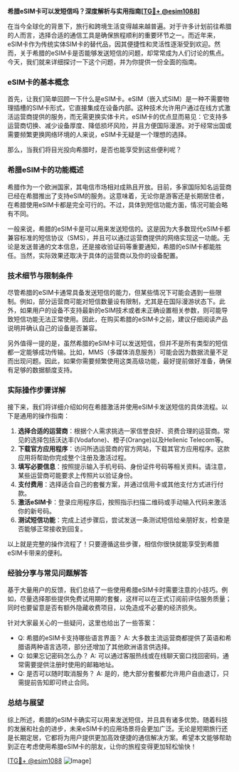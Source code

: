 **希腊eSIM卡可以发短信吗？深度解析与实用指南[[TG💪+ @esim1088](https://t.me/s/esim1088)]**

在当今全球化的背景下，旅行和跨境生活变得越来越普遍。对于许多计划前往希腊的人而言，选择合适的通信工具是确保旅程顺利的重要环节之一。而近年来，eSIM卡作为传统实体SIM卡的替代品，因其便捷性和灵活性逐渐受到欢迎。然而，关于希腊的eSIM卡是否能够发送短信的问题，却常常成为人们讨论的焦点。今天，我们就来详细探讨一下这个问题，并为你提供一份全面的指南。

### eSIM卡的基本概念

首先，让我们简单回顾一下什么是eSIM卡。eSIM（嵌入式SIM）是一种不需要物理插槽的SIM卡形式，它直接集成在设备内部。这种技术允许用户通过在线方式激活运营商提供的服务，而无需更换实体卡片。eSIM卡的优点显而易见：它支持多运营商切换、减少设备厚度、降低损坏风险，并且方便国际漫游。对于经常出国或需要频繁更换网络环境的人来说，eSIM卡无疑是一个理想的选择。

那么，当我们将目光投向希腊时，是否也能享受到这些便利呢？

### 希腊eSIM卡的功能概述

希腊作为一个欧洲国家，其电信市场相对成熟且开放。目前，多家国际知名运营商已经在希腊推出了支持eSIM的服务。这意味着，无论你是游客还是长期居住者，在希腊使用eSIM卡都是完全可行的。不过，具体到短信功能方面，情况可能会略有不同。

一般来说，希腊的eSIM卡是可以用来发送短信的。这是因为大多数现代eSIM卡都兼容标准的短信协议（SMS），并且可以通过运营商提供的网络实现这一功能。无论是发送普通的文本信息，还是接收验证码等重要通知，希腊的eSIM卡都能胜任。当然，实际效果还取决于具体的运营商以及你的设备配置。

### 技术细节与限制条件

尽管希腊的eSIM卡通常具备发送短信的能力，但某些情况下可能会遇到一些限制。例如，部分运营商可能对短信数量设有限制，尤其是在国际漫游状态下。此外，如果用户的设备不支持最新的eSIM技术或者未正确设置相关参数，则可能导致短信功能无法正常使用。因此，在购买希腊的eSIM卡之前，建议仔细阅读产品说明并确认自己的设备是否兼容。

另外值得一提的是，虽然希腊的eSIM卡可以发送短信，但并不是所有类型的短信都一定能够成功传输。比如，MMS（多媒体消息服务）可能会因为数据流量不足而出现问题。因此，如果你需要频繁使用这类高级功能，最好提前做好准备，确保有足够的数据额度支持。

### 实际操作步骤详解

接下来，我们将详细介绍如何在希腊激活并使用eSIM卡发送短信的具体流程。以下是通用的操作指南：

1. **选择合适的运营商**：根据个人需求挑选一家信誉良好、资费合理的运营商。常见的选择包括沃达丰(Vodafone)、橙子(Orange)以及Hellenic Telecom等。
2. **下载官方应用程序**：访问所选运营商的官方网站，下载其官方应用程序。这款应用将帮助你完成整个注册及激活过程。
3. **填写必要信息**：按照提示输入手机号码、身份证件号码等相关资料。请注意，某些运营商可能要求上传照片以验证身份。
4. **支付费用**：选择适合自己的套餐方案，并通过信用卡或其他支付方式进行付款。
5. **激活eSIM卡**：登录应用程序后，按照指示扫描二维码或手动输入代码来激活你的新号码。
6. **测试短信功能**：完成上述步骤后，尝试发送一条测试短信给亲朋好友，检查是否能够正常接收到回复。

以上就是完整的操作流程了！只要遵循这些步骤，相信你很快就能享受到希腊eSIM卡带来的便利。

### 经验分享与常见问题解答

基于大量用户的反馈，我们总结了一些使用希腊eSIM卡时需要注意的小技巧。例如，尽量选择那些提供免费试用期的套餐，这样可以在正式订阅前评估服务质量；同时也要留意是否有额外隐藏收费项目，以免造成不必要的经济损失。

针对大家最关心的一些疑问，这里也给出了一些答案：
- Q: 希腊的eSIM卡支持哪些语言界面？
   A: 大多数主流运营商都提供了英语和希腊语两种语言选项，部分还增加了其他欧洲语言供选择。
- Q: 如果忘记密码怎么办？
   A: 可以通过客服热线或在线聊天窗口找回密码，通常需要提供注册时使用的邮箱地址。
- Q: 是否可以随时取消服务？
   A: 是的，绝大部分套餐都允许用户自由退订，只需提前告知即可终止合同。

### 总结与展望

综上所述，希腊的eSIM卡确实可以用来发送短信，并且具有诸多优势。随着科技的发展和社会的进步，未来eSIM卡的应用场景将会更加广泛。无论是短期旅行还是长期定居，它都将为用户提供更加高效便捷的通信解决方案。希望本文能够帮助到正在考虑使用希腊eSIM卡的朋友，让你的旅程变得更加轻松愉快！

[[TG💪+ @esim1088](https://t.me/s/esim1088) ![Image](https://i.postimg.cc/4NQfJmqS/Snipaste-2025-05-13-00-14-12.png)]